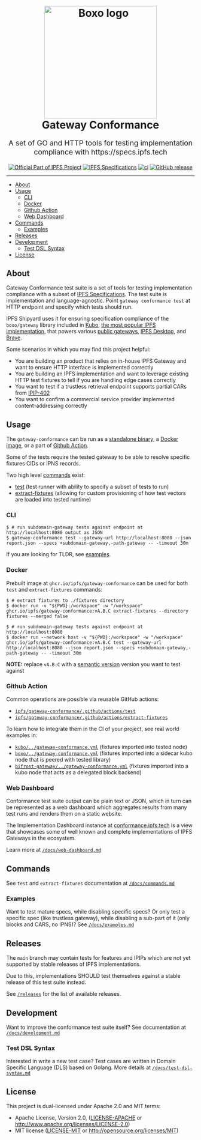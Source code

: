 <h1 align="center">
  <br>
  <a href="#readme"><img src="https://github.com/ipfs/gateway-conformance/assets/157609/4e7ba998-c7f7-415b-bd72-eef053474865" alt="Boxo logo" title="Boxo logo" width="300"></a>
  <br>
  Gateway Conformance
  <br>
</h1>

<p align="center" style="font-size: 1.2rem;">A set of GO and HTTP tools for testing implementation compliance with https://specs.ipfs.tech</p>

<p align="center">
  <a href="https://ipfs.tech"><img src="https://img.shields.io/badge/project-IPFS-blue.svg?style=flat-square" alt="Official Part of IPFS Project"></a>
  <a href="https://specs.ipfs.tech"><img src="https://img.shields.io/badge/specs-IPFS-blue.svg?style=flat-square" alt="IPFS Specifications"></a>
  <a href="https://github.com/ipfs/boxo/actions"><img src="https://img.shields.io/github/actions/workflow/status/ipfs/boxo/go-test.yml?branch=main" alt="ci"></a>
  <a href="https://github.com/ipfs/gateway-conformance/releases"><img alt="GitHub release" src="https://img.shields.io/github/v/release/ipfs/gateway-conformance?filter=!*rc*"></a>
</p>

<hr />

<!-- TOC -->

- [About](#about)
- [Usage](#usage)
  - [CLI](#cli)
  - [Docker](#docker)
  - [Github Action](#github-action)
  - [Web Dashboard](#web-dashboard)
- [Commands](#commands)
  - [Examples](#examples)
- [Releases](#releases)
- [Development](#development)
  - [Test DSL Syntax](#test-dsl-syntax)
- [License](#license)

<!-- /TOC -->

## About

Gateway Conformance test suite is a set of tools for testing implementation
compliance with a subset of [IPFS Specifications](https://specs.ipfs.tech). The
test suite is implementation and language-agnostic. Point `gateway conformance
test` at HTTP endpoint and specify which tests should run.

IPFS Shipyard uses it for ensuring specification compliance of the `boxo/gateway` library included in [Kubo](https://github.com/ipfs/kubo), [the most popular IPFS implementation](https://github.com/protocol/network-measurements/tree/master/reports),
that powers various [public gateways](https://ipfs.github.io/public-gateway-checker/), [IPFS Desktop](https://docs.ipfs.io/install/ipfs-desktop/), and [Brave](https://brave.com/ipfs-support/).


Some scenarios in which you may find this project helpful:

* You are building an product that relies on in-house IPFS Gateway and want to ensure HTTP interface is implemented correctly
* You are building an IPFS implementation and want to leverage existing HTTP test fixtures to tell if you are handling edge cases correctly
* You want to test if a trustless retrieval endpoint supports partial CARs from [IPIP-402](https://specs.ipfs.tech/ipips/ipip-0402/)
* You want to confirm a commercial service provider implemented content-addressing correctly

## Usage

The `gateway-conformance` can be run as a [standalone binary](#cli), a [Docker image](#docker), or a part of [Github Action](#github-actions).

Some of the tests require the tested gateway to be able to resolve specific fixtures CIDs or IPNS records.

Two high level [commands](/docs/commands.md) exist:
- [test](/docs/commands.md#test) (test runner with ability to specify a subset of tests to run)
- [extract-fixtures](/docs/commands.md#extract-fixtures) (allowing for custom provisioning of how test vectors are loaded into tested runtime)

### CLI

```console
$ # run subdomain-gateway tests against endpoint at http://localhost:8080 output as JSON
$ gateway-conformance test --gateway-url http://localhost:8080 --json report.json --specs +subdomain-gateway,-path-gateway -- -timeout 30m
```

If you are looking for TLDR, see [examples](/docs/examples.md).

### Docker

Prebuilt image at `ghcr.io/ipfs/gateway-conformance` can be used for both `test` and `extract-fixtures` commands:

```console
$ # extract fixtures to ./fixtures directory
$ docker run -v "${PWD}:/workspace" -w "/workspace" ghcr.io/ipfs/gateway-conformance:vA.B.C extract-fixtures --directory fixtures --merged false

$ # run subdomain-gateway tests against endpoint at http://localhost:8080
$ docker run --network host -v "${PWD}:/workspace" -w "/workspace" ghcr.io/ipfs/gateway-conformance:vA.B.C test --gateway-url http://localhost:8080 --json report.json --specs +subdomain-gateway,-path-gateway -- -timeout 30m
```

**NOTE:** replace `vA.B.C` with a [semantic version](https://github.com/ipfs/gateway-conformance/releases) version you want to test against

### Github Action

Common operations are possible via reusable GitHub actions:
- [`ipfs/gateway-conformance/.github/actions/test`](https://github.com/ipfs/gateway-conformance/blob/main/.github/actions/test/action.yml)
- [`ipfs/gateway-conformance/.github/actions/extract-fixtures`](https://github.com/ipfs/gateway-conformance/blob/main/.github/actions/extract-fixtures/action.yml)

To learn how to integrate them in the CI of your project, see real world examples in:
- [`kubo/../gateway-conformance.yml`](https://github.com/ipfs/kubo/blob/master/.github/workflows/gateway-conformance.yml) (fixtures imported into tested node)
- [`boxo/../gateway-conformance.yml`](https://github.com/ipfs/boxo/blob/main/.github/workflows/gateway-conformance.yml) (fixtures imported into a sidecar kubo node that is peered with tested library)
- [`bifrost-gateway/../gateway-conformance.yml`](https://github.com/ipfs/bifrost-gateway/blob/main/.github/workflows/gateway-conformance.yml) (fixtures imported into a kubo node that acts as a delegated block backend)

### Web Dashboard

Conformance test suite output can be plain text or JSON, which in turn can be
represented as a web dashboard which aggregates results from many test runs and
renders them on a static website.

The Implementation Dashboard instance at
[conformance.ipfs.tech](https://conformance.ipfs.tech/) is a view that
showcases some of well known and complete implementations of IPFS Gateways
in the ecosystem.

Learn more at [`/docs/web-dashboard.md`](/docs/web-dashboard.md)

## Commands

See `test` and `extract-fixtures` documentation at [`/docs/commands.md`](/docs/commands.md)

### Examples

Want to test mature specs, while disabling specific specs?
Or only test a specific spec (like trustless gateway), while disabling a sub-part of it (only blocks and CARS, no IPNS)?
See [`/docs/examples.md`](/docs/examples.md)

## Releases

The `main` branch may contain tests for features and IPIPs which are not yet
supported by stable releases of IPFS implementations.

Due to this, implementations SHOULD test themselves against a stable release
of this test suite instead.

See [`/releases`](https://github.com/ipfs/gateway-conformance/releases) for the list of available releases.

## Development

Want to improve the conformance test suite itself? 
See documentation at [`/docs/development.md`](/docs/development.md)

### Test DSL Syntax

Interested in write a new test case?
Test cases are written in Domain Specific Language (DLS) based on Golang. 
More details at [`/docs/test-dsl-syntax.md`](/docs/test-dsl-syntax.md)

## License

This project is dual-licensed under Apache 2.0 and MIT terms:

- Apache License, Version 2.0, ([LICENSE-APACHE](https://github.com/ipfs/kubo/blob/master/LICENSE-APACHE) or http://www.apache.org/licenses/LICENSE-2.0)
- MIT license ([LICENSE-MIT](https://github.com/ipfs/kubo/blob/master/LICENSE-MIT) or http://opensource.org/licenses/MIT)
